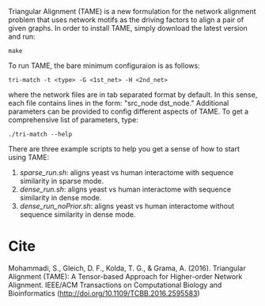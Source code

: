 Triangular Alignment (TAME) is a new formulation for the network alignment problem that uses network motifs as the driving factors to align a pair of given graphs. In order to install TAME, simply download the latest version and run:

```
make
```

To run TAME, the bare minimum configuraion is as follows:

```
tri-match -t <type> -G <1st_net> -H <2nd_net>
```

where the network files are in tab separated format by default. In this sense, each file contains lines in the form: "src_node dst_node." Additional parameters can be provided to config different aspects of TAME. To get a comprehensive list of parameters, type:

```
./tri-match --help
```


There are three example scripts to help you get a sense of how to start using TAME:

1. *sparse_run.sh*: aligns yeast vs human interactome with sequence similarity in sparse mode.
2. *dense_run.sh*: aligns yeast vs human interactome with sequence similarity in dense mode.
3. *dense_run_noPrior.sh*: aligns yeast vs human interactome without sequence similarity in dense mode.

# Cite
Mohammadi, S., Gleich, D. F., Kolda, T. G., & Grama, A. (2016). Triangular Alignment (TAME): A Tensor-based Approach for Higher-order Network Alignment. IEEE/ACM Transactions on Computational Biology and Bioinformatics (http://doi.org/10.1109/TCBB.2016.2595583)
